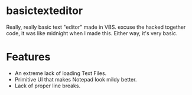 # basictexteditor
Really, really basic text "editor" made in VBS.
excuse the hacked together code, it was like midnight when I made this.
Either way, it's very basic.
<h1>Features</h1>
<ul>
  <li>An extreme lack of loading Text Files.
  <li>Primitive UI that makes Notepad look mildy better.
  <li>Lack of proper line breaks.
</ul>

